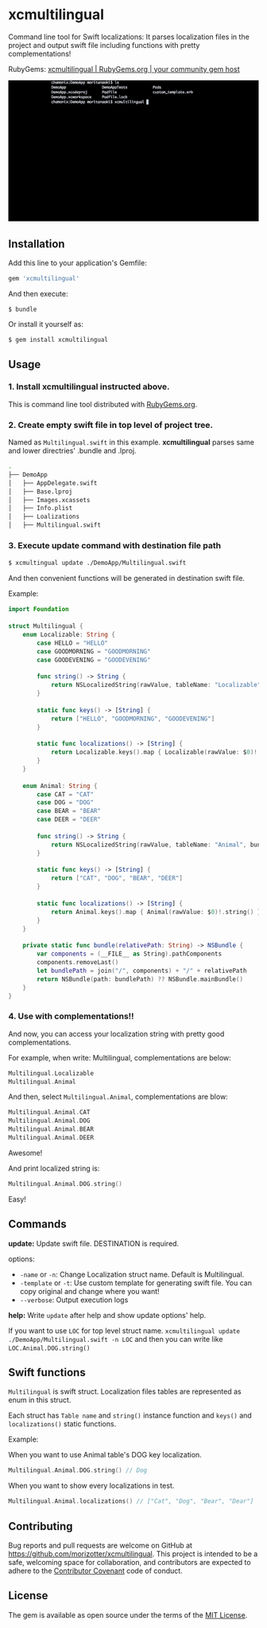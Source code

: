 # xcmultilingual

Command line tool for Swift localizations: It parses localization files in the project and output swift file including functions with pretty complementations!

RubyGems: [xcmultilingual | RubyGems.org | your community gem host](https://rubygems.org/gems/xcmultilingual)

![GIF](misc/xcmultilingual.gif)

## Installation

Add this line to your application's Gemfile:

```ruby
gem 'xcmultilingual'
```

And then execute:

    $ bundle

Or install it yourself as:

    $ gem install xcmultilingual

## Usage

### 1. Install xcmultilingual instructed above.

This is command line tool distributed with [RubyGems.org](https://rubygems.org/).

### 2. Create empty swift file in top level of project tree.

Named as `Multilingual.swift` in this example. **xcmultilingual** parses same and lower directries' .bundle and .lproj.

```bash
.
├── DemoApp
│   ├── AppDelegate.swift
│   ├── Base.lproj
│   ├── Images.xcassets
│   ├── Info.plist
│   ├── Loalizations
│   ├── Multilingual.swift
```

### 3. Execute update command with destination file path

```bash
$ xcmultingual update ./DemoApp/Multilingual.swift
```

And then convenient functions will be generated in destination swift file.

Example:

```swift
import Foundation

struct Multilingual {
    enum Localizable: String {
        case HELLO = "HELLO"
        case GOODMORNING = "GOODMORNING"
        case GOODEVENING = "GOODEVENING"

        func string() -> String {
            return NSLocalizedString(rawValue, tableName: "Localizable", bundle: NSBundle.mainBundle(), value: "\(rawValue)", comment: "")
        }

        static func keys() -> [String] {
            return ["HELLO", "GOODMORNING", "GOODEVENING"]
        }

        static func localizations() -> [String] {
            return Localizable.keys().map { Localizable(rawValue: $0)!.string() }
        }
    }

    enum Animal: String {
        case CAT = "CAT"
        case DOG = "DOG"
        case BEAR = "BEAR"
        case DEER = "DEER"

        func string() -> String {
            return NSLocalizedString(rawValue, tableName: "Animal", bundle: NSBundle.mainBundle(), value: "\(rawValue)", comment: "")
        }

        static func keys() -> [String] {
            return ["CAT", "DOG", "BEAR", "DEER"]
        }

        static func localizations() -> [String] {
            return Animal.keys().map { Animal(rawValue: $0)!.string() }
        }
    }

    private static func bundle(relativePath: String) -> NSBundle {
        var components = (__FILE__ as String).pathComponents
        components.removeLast()
        let bundlePath = join("/", components) + "/" + relativePath
        return NSBundle(path: bundlePath) ?? NSBundle.mainBundle()
    }
}
```

### 4. Use with complementations!!

And now, you can access your localization string with pretty good complementations.

For example, when write: Multilingual, complementations are below:

```swift
Multilingual.Localizable
Multilingual.Animal
```

And then, select `Multilingual.Animal`, complementations are blow:

```swift
Multilingual.Animal.CAT
Multilingual.Animal.DOG
Multilingual.Animal.BEAR
Multilingual.Animal.DEER
```

Awesome!

And print localized string is:

```swift
Multilingual.Animal.DOG.string()
```

Easy!

## Commands

**update:** Update swift file. DESTINATION is required.

options:
- `-name` or `-n`: Change Localization struct name. Default is Multilingual.
- `-template` or `-t`: Use custom template for generating swift file. You can copy original and change where you want!
- `--verbose`: Output execution logs

**help:** Write `update` after help and show update options' help.

If you want to use `LOC` for top level struct name. `xcmultilingual update ./DemoApp/Multilingual.swift -n LOC` and then you can write like `LOC.Animal.DOG.string()`

## Swift functions

`Multilingual` is swift struct. Localization files tables are represented as enum in this struct.

Each struct has `Table name` and `string()` instance function and `keys()` and `localizations()` static functions.

Example:

When you want to use Animal table's DOG key localization.

```swift
Multilingual.Animal.DOG.string() // Dog
```

When you want to show every localizations in test.

```swift
Multilingual.Animal.localizations() // ["Cat", "Dog", "Bear", "Dear"]
```

## Contributing

Bug reports and pull requests are welcome on GitHub at https://github.com/morizotter/xcmultilingual. This project is intended to be a safe, welcoming space for collaboration, and contributors are expected to adhere to the [Contributor Covenant](contributor-covenant.org) code of conduct.

## License

The gem is available as open source under the terms of the [MIT License](http://opensource.org/licenses/MIT).
